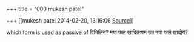 +++
title = "000 mukesh patel"

+++
[[mukesh patel	2014-02-20, 13:16:06 [Source](https://groups.google.com/g/samskrita/c/7lNy004yJHk)]]



which form is used as passive of विधिलिन? मया फलं खादितव्यम उत मया फलं खाद्येय?

